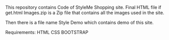 This repository contains Code of StyleMe Shopping site.
Final HTML file if get.html
Images.zip is a Zip file that contains all the images used in the site.

Then there is a file name Style Demo which contains demo of this site.

Requirements:
HTML
CSS
BOOTSTRAP
